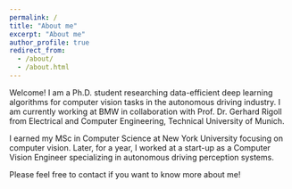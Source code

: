 ```yaml
---
permalink: /
title: "About me"
excerpt: "About me"
author_profile: true
redirect_from: 
  - /about/
  - /about.html
---
```


Welcome! I am a Ph.D. student researching data-efficient deep learning algorithms for computer vision tasks in the autonomous driving industry. I am currently working at BMW in collaboration with Prof. Dr. Gerhard Rigoll from Electrical and Computer Engineering, Technical University of Munich.

I earned my MSc in Computer Science at New York University focusing on computer vision. Later, for a year, I worked at a start-up as a Computer Vision Engineer specializing in autonomous driving perception systems.

Please feel free to contact if you want to know more about me!